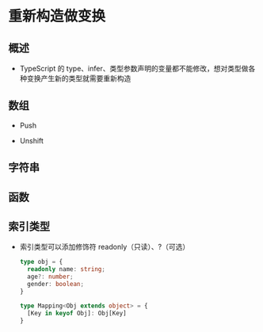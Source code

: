 # 重新构造做变换

## 概述

  - TypeScript 的 type、infer、类型参数声明的变量都不能修改，想对类型做各种变换产生新的类型就需要重新构造

## 数组

  - Push

  - Unshift

## 字符串

## 函数

## 索引类型

  - 索引类型可以添加修饰符 readonly（只读）、?（可选）

    ```ts
    type obj = {
      readonly name: string;
      age?: number;
      gender: boolean;
    }
    ```

    ```ts
    type Mapping<Obj extends object> = {
      [Key in keyof Obj]: Obj[Key]
    }
    ```
